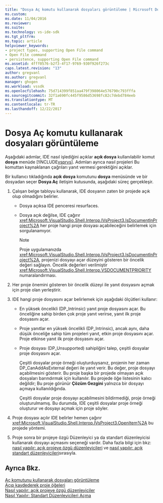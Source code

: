 ```yaml
---
title: "Dosya Aç komutu kullanarak dosyaları görüntüleme | Microsoft Docs"
ms.custom: 
ms.date: 11/04/2016
ms.reviewer: 
ms.suite: 
ms.technology: vs-ide-sdk
ms.tgt_pltfrm: 
ms.topic: article
helpviewer_keywords:
- project types, supporting Open File command
- Open File command
- persistence, supporting Open File command
ms.assetid: 4fff0576-b2f3-4f17-9769-930f926f273c
caps.latest.revision: "13"
author: gregvanl
ms.author: gregvanl
manager: ghogen
ms.workload: vssdk
ms.openlocfilehash: 75d714399f851aa479f398064e576790c793fffa
ms.sourcegitcommit: 32f1a690fc445f9586d53698fc82c7debd784eeb
ms.translationtype: MT
ms.contentlocale: tr-TR
ms.lasthandoff: 12/22/2017
---
```

# <a name="displaying-files-by-using-the-open-file-command"></a>Dosya Aç komutu kullanarak dosyaları görüntüleme
Aşağıdaki adımlar, IDE nasıl işlediğini açıklar **açık dosya** kullanılabilir komut **dosya** menüde [!INCLUDE[vsprvs](../../code-quality/includes/vsprvs_md.md)]. Adımları ayrıca nasıl projeleri Bu komuttan kaynaklanan çağrıları yanıt vermesi gerektiğini açıklar.  
  
 Bir kullanıcı tıkladığında **açık dosya** komutunu **dosya** menüsünde ve bir dosyadan seçer **Dosya Aç** iletişim kutusunda, aşağıdaki süreç gerçekleşir.  
  
1.  Çalışan belge tabloyu kullanarak, IDE dosyanın zaten bir projede açık olup olmadığını belirler.  
  
    -   Dosya açıksa IDE penceresi resurfaces.  
  
    -   Dosya açık değilse, IDE çağırır <xref:Microsoft.VisualStudio.Shell.Interop.IVsProject3.IsDocumentInProject%2A> her proje hangi proje dosyası açabileceğini belirlemek için sorgulanamıyor.  
  
        > [!NOTE]
        >  Proje uygulamanızda <xref:Microsoft.VisualStudio.Shell.Interop.IVsProject3.IsDocumentInProject%2A>, projenizi dosyayı açar düzeyini gösteren bir öncelik değeri sağlayın. Öncelik değerleri verilmiştir <xref:Microsoft.VisualStudio.Shell.Interop.VSDOCUMENTPRIORITY> numaralandırması.  
  
2.  Her proje önemini gösteren bir öncelik düzeyi ile yanıt dosyasını açmak için proje olan yerleştirir.  
  
3.  IDE hangi proje dosyasını açar belirlemek için aşağıdaki ölçütleri kullanır:  
  
    -   En yüksek öncelikli (DP_Intrinsic) yanıt proje dosyasını açar. Bu önceliğine sahip birden çok proje yanıt verirse, yanıt ilk proje dosyasını açar.  
  
    -   Proje yanıtlar en yüksek öncelikli (DP_Intrinsic), ancak aynı, daha düşük önceliğe sahip tüm projeleri yanıt, etkin proje dosyasını açar. Proje etkinse yanıt ilk proje dosyasını açar.  
  
    -   Proje dosyası (DP_Unsupported) sahipliğini talep, çeşitli dosyalar proje dosyasını açar.  
  
         Çeşitli dosyalar proje örneği oluşturduysanız, projenin her zaman DP_CanAddAsExternal değeri ile yanıt verir. Bu değer, proje dosyayı açabilmesini gösterir. Bu proje başka bir projede olmayan açık dosyaları barındırmak için kullanılır. Bu projede öğe listesinin kalıcı değildir; Bu proje görünür **Çözüm Gezgini** yalnızca bir dosyayı açmaya kullanıldığında.  
  
         Çeşitli dosyalar proje dosyayı açabilmesini bildirmediği, proje örneği oluşturulmamış. Bu durumda, IDE çeşitli dosyalar proje örneği oluşturur ve dosyayı açmak için proje söyler.  
  
4.  Proje dosyası açılır IDE belirler hemen çağırır <xref:Microsoft.VisualStudio.Shell.Interop.IVsProject3.OpenItem%2A> bu projede yöntemi.  
  
5.  Proje sonra bir projeye özgü Düzenleyici ya da standart düzenleyicisi kullanarak dosyayı açmasını seçeneği vardır. Daha fazla bilgi için bkz: [nasıl yapılır: açık projeye özgü düzenleyicileri](../../extensibility/how-to-open-project-specific-editors.md) ve [nasıl yapılır: açık standart düzenleyicileri](../../extensibility/how-to-open-standard-editors.md)sırasıyla.  
  
## <a name="see-also"></a>Ayrıca Bkz.  
 [Aç komutunu kullanarak dosyaları görüntüleme](../../extensibility/internals/displaying-files-by-using-the-open-with-command.md)   
 [Açıp kaydederek proje öğeleri](../../extensibility/internals/opening-and-saving-project-items.md)   
 [Nasıl yapılır: açık projeye özgü düzenleyiciler](../../extensibility/how-to-open-project-specific-editors.md)   
 [Nasıl Yapılır: Standart Düzenleyicileri Açma](../../extensibility/how-to-open-standard-editors.md)
